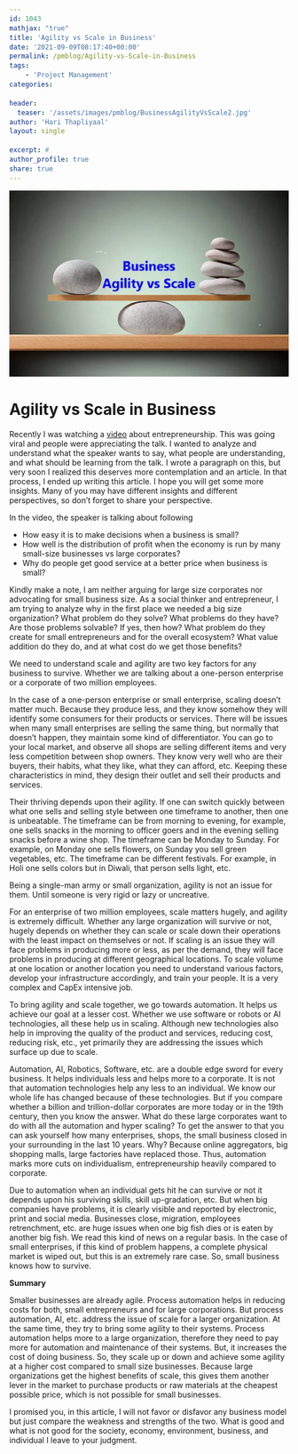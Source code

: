 ```yaml
---
id: 1043   
mathjax: "true"
title: 'Agility vs Scale in Business'
date: '2021-09-09T08:17:40+00:00'
permalink: /pmblog/Agility-vs-Scale-in-Business
tags: 
    - 'Project Management'
categories:

header:
  teaser: '/assets/images/pmblog/BusinessAgilityVsScale2.jpg'
author: 'Hari Thapliyaal'
layout: single

excerpt: #
author_profile: true
share: true
---
```


![](/assets/images/pmblog/BusinessAgilityVsScale2.jpg)   
   
# Agility vs Scale in Business   
   
Recently I was watching a [video](https://youtu.be/5ZQv0aHVgys) about entrepreneurship. This was going viral and people were appreciating the talk. I wanted to analyze and understand what the speaker wants to say, what people are understanding, and what should be learning from the talk. I wrote a paragraph on this, but very soon I realized this deserves more contemplation and an article. In that process, I ended up writing this article. I hope you will get some more insights. Many of you may have different insights and different perspectives, so don’t forget to share your perspective.

In the video, the speaker is talking about following

- How easy it is to make decisions when a business is small?
- How well is the distribution of profit when the economy is run by many small-size businesses vs large corporates?
- Why do people get good service at a better price when business is small?

Kindly make a note, I am neither arguing for large size corporates nor advocating for small business size. As a social thinker and entrepreneur, I am trying to analyze why in the first place we needed a big size organization? What problem do they solve? What problems do they have? Are those problems solvable? If yes, then how? What problem do they create for small entrepreneurs and for the overall ecosystem? What value addition do they do, and at what cost do we get those benefits?

We need to understand scale and agility are two key factors for any business to survive. Whether we are talking about a one-person enterprise or a corporate of two million employees.

In the case of a one-person enterprise or small enterprise, scaling doesn’t matter much. Because they produce less, and they know somehow they will identify some consumers for their products or services. There will be issues when many small enterprises are selling the same thing, but normally that doesn’t happen, they maintain some kind of differentiator. You can go to your local market, and observe all shops are selling different items and very less competition between shop owners. They know very well who are their buyers, their habits, what they like, what they can afford, etc. Keeping these characteristics in mind, they design their outlet and sell their products and services.

Their thriving depends upon their agility. If one can switch quickly between what one sells and selling style between one timeframe to another, then one is unbeatable. The timeframe can be from morning to evening, for example, one sells snacks in the morning to officer goers and in the evening selling snacks before a wine shop. The timeframe can be Monday to Sunday. For example, on Monday one sells flowers, on Sunday you sell green vegetables, etc. The timeframe can be different festivals. For example, in Holi one sells colors but in Diwali, that person sells light, etc.

Being a single-man army or small organization, agility is not an issue for them. Until someone is very rigid or lazy or uncreative.

For an enterprise of two million employees, scale matters hugely, and agility is extremely difficult. Whether any large organization will survive or not, hugely depends on whether they can scale or scale down their operations with the least impact on themselves or not. If scaling is an issue they will face problems in producing more or less, as per the demand, they will face problems in producing at different geographical locations. To scale volume at one location or another location you need to understand various factors, develop your infrastructure accordingly, and train your people. It is a very complex and CapEx intensive job.

To bring agility and scale together, we go towards automation. It helps us achieve our goal at a lesser cost. Whether we use software or robots or AI technologies, all these help us in scaling. Although new technologies also help in improving the quality of the product and services, reducing cost, reducing risk, etc., yet primarily they are addressing the issues which surface up due to scale.

Automation, AI, Robotics, Software, etc. are a double edge sword for every business. It helps individuals less and helps more to a corporate. It is not that automation technologies help any less to an individual. We know our whole life has changed because of these technologies. But if you compare whether a billion and trillion-dollar corporates are more today or in the 19th century, then you know the answer. What do these large corporates want to do with all the automation and hyper scaling? To get the answer to that you can ask yourself how many enterprises, shops, the small business closed in your surrounding in the last 10 years. Why? Because online aggregators, big shopping malls, large factories have replaced those. Thus, automation marks more cuts on individualism, entrepreneurship heavily compared to corporate.

Due to automation when an individual gets hit he can survive or not it depends upon his surviving skills, skill up-gradation, etc. But when big companies have problems, it is clearly visible and reported by electronic, print and social media. Businesses close, migration, employees retrenchment, etc. are huge issues when one big fish dies or is eaten by another big fish. We read this kind of news on a regular basis. In the case of small enterprises, if this kind of problem happens, a complete physical market is wiped out, but this is an extremely rare case. So, small business knows how to survive.

**Summary**

Smaller businesses are already agile. Process automation helps in reducing costs for both, small entrepreneurs and for large corporations. But process automation, AI, etc. address the issue of scale for a larger organization. At the same time, they try to bring some agility to their systems. Process automation helps more to a large organization, therefore they need to pay more for automation and maintenance of their systems. But, it increases the cost of doing business. So, they scale up or down and achieve some agility at a higher cost compared to small size businesses. Because large organizations get the highest benefits of scale, this gives them another lever in the market to purchase products or raw materials at the cheapest possible price, which is not possible for small businesses.

I promised you, in this article, I will not favor or disfavor any business model but just compare the weakness and strengths of the two. What is good and what is not good for the society, economy, environment, business, and individual I leave to your judgment.